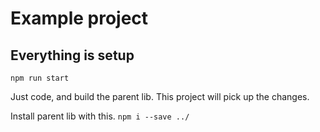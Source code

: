 # Example project

## Everything is setup

`npm run start`

Just code, and build the parent lib. This project will pick up the changes.

Install parent lib with this.
`npm i --save ../`